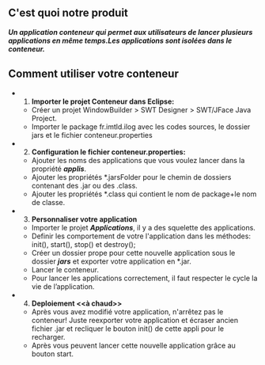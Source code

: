
## C'est quoi notre produit
___Un application conteneur qui permet aux utilisateurs de lancer plusieurs applications en même temps.Les applications sont isolées dans le conteneur.___

## Comment utiliser votre conteneur 

 - 1. __Importer le projet Conteneur dans Eclipse:__
 	- Créer un projet WindowBuilder > SWT Designer > SWT/JFace Java Project.
	- Importer le package fr.imtld.ilog avec les codes sources, le dossier jars et le fichier conteneur.properties
 - 2. __Configuration le fichier conteneur.properties:__
	- Ajouter les noms des applications que vous voulez lancer dans la propriété ***applis***.
	- Ajouter les propriétés *.jarsFolder pour le chemin de dossiers contenant des .jar ou des .class.
	- Ajouter les propriétés *.class qui contient le nom de package+le nom de classe.
- 3. __Personnaliser votre application__
	- Importer le projet ___Applications___, il y a des squelette des applications.
	- Definir les comportement de votre l'application dans les méthodes: init(), start(), stop() et destroy();
	- Créer un dossier prope pour cette nouvelle application sous le dossier ***jars*** et exporter votre application 		      en *.jar.
	- Lancer le conteneur.
	- Pour lancer les applications correctement, il faut respecter le cycle la vie de l’application.
- 4. __Deploiement <<à chaud>>__
	- Après vous avez modifié votre application, n'arrêtez pas  le conteneur! Juste reexporter votre application et                 écraser ancien fichier .jar et recliquer le bouton init() de cette appli pour le recharger.
	- Après vous peuvent lancer cette nouvelle application grâce au bouton start.
